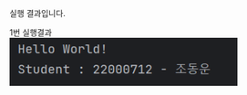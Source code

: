 실행 결과입니다.

1번 실행결과<br>
<img src="https://github.com/Dongun614/PP_Project1/blob/master/screenshots/%EC%8A%A4%ED%81%AC%EB%A6%B0%EC%83%B71.PNG?raw=true" width="400">
